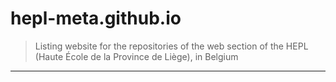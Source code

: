 # hepl-meta.github.io

> Listing website for the repositories of the web section of the HEPL (Haute École de la Province de Liège), in Belgium

* * *
